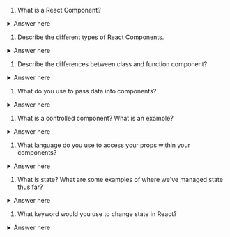1. What is a React Component?

<details>
  <summary>Answer here</summary>
  A chunk of a website that can be reused- this includes JS, CSS and HTML
</details>

1. Describe the different types of React Components.

<details>
  <summary>Answer here</summary>
  Function Components - these return functions.

  Class Components - a javascript class that extends a React.Component. must have a render method.
</details>

1. Describe the differences between class and function component?

<details>
  <summary>Answer here</summary>
  1. Function component:  stateless; use destructuring to access props.<br>
  2. Class component: saves state; must use this.props.object after using the super keyword in your components; must have a render method.
</details>

1. What do you use to pass data into components?

<details>
  <summary>Answer here</summary>
  Props
</details>

1. What is a controlled component? What is an example?

<details>
  <summary>Answer here</summary>
  Controlled component: manages its own state. Form can be constructed as a controlled component.
</details>

1. What language do you use to access your props within your components?

<details>
  <summary>Answer here</summary>
  JSX
</details>

1. What is state? What are some examples of where we've managed state thus far?

<details>
  <summary>Answer here</summary>
  State is the data structure, and view reflects it within the DOM. Login/Logout would change the state of multiple elements.
</details>

1. What keyword would you use to change state in React?

<details>
  <summary>Answer here</summary>
  setState
</details>
